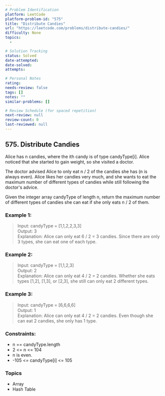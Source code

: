 ```yaml
---
# Problem Identification
platform: LeetCode
platform-problem-id: "575"
title: "Distribute Candies"
url: "https://leetcode.com/problems/distribute-candies/"
difficulty: None
topics:
  -

# Solution Tracking
status: Solved
date-attempted:
date-solved:
attempts:

# Personal Notes
rating:
needs-review: false
tags: []
notes: ""
similar-problems: []

# Review Schedule (for spaced repetition)
next-review: null
review-count: 0
last-reviewed: null
---
```


## 575. Distribute Candies
Alice has n candies, where the ith candy is of type candyType[i]. Alice noticed that she started to gain weight, so she visited a doctor.

The doctor advised Alice to only eat n / 2 of the candies she has (n is always even). Alice likes her candies very much, and she wants to eat the maximum number of different types of candies while still following the doctor's advice.

Given the integer array candyType of length n, return the maximum number of different types of candies she can eat if she only eats n / 2 of them.

### Example 1:

> Input: candyType = [1,1,2,2,3,3]<br/>
> Output: 3<br/>
> Explanation: Alice can only eat 6 / 2 = 3 candies. Since there are only 3 types, she can eat one of each type.

### Example 2:

> Input: candyType = [1,1,2,3]<br/>
> Output: 2<br/>
> Explanation: Alice can only eat 4 / 2 = 2 candies. Whether she eats types [1,2], [1,3], or [2,3], she still can only eat 2 different types.

### Example 3:

> Input: candyType = [6,6,6,6]<br/>
> Output: 1<br/>
> Explanation: Alice can only eat 4 / 2 = 2 candies. Even though she can eat 2 candies, she only has 1 type.
 
### Constraints:

- n == candyType.length
- 2 <= n <= 104
- n is even.
- -105 <= candyType[i] <= 105

### Topics

- Array
- Hash Table